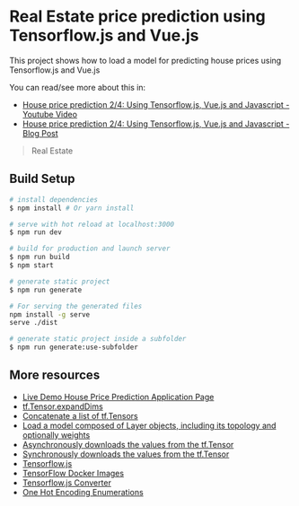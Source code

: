 # Real Estate price prediction using Tensorflow.js and Vue.js

This project shows how to load a model for predicting house prices using Tensorflow.js and Vue.js

You can read/see more about this in:

* [House price prediction 2/4: Using Tensorflow.js, Vue.js and Javascript - Youtube Video](https://youtu.be/01lWdxGY49w)
* [House price prediction 2/4: Using Tensorflow.js, Vue.js and Javascript - Blog Post](https://www.dlighthouse.co/2019/05/tensorflowjs-vuejs-predict-house-prices-2-4.html)

> Real Estate

## Build Setup

``` bash
# install dependencies
$ npm install # Or yarn install

# serve with hot reload at localhost:3000
$ npm run dev

# build for production and launch server
$ npm run build
$ npm start

# generate static project
$ npm run generate

# For serving the generated files
npm install -g serve
serve ./dist

# generate static project inside a subfolder
$ npm run generate:use-subfolder
```
## More resources
* [Live Demo House Price Prediction Application Page](https://drginm.github.io/real-estate-tensorflowjs-vuejs/)
* [tf.Tensor.expandDims](https://js.tensorflow.org/api/1.1.0/#tf.Tensor.expandDims)
* [Concatenate a list of tf.Tensors](https://js.tensorflow.org/api/1.1.0/#concat)
* [Load a model composed of Layer objects, including its topology and optionally weights](https://js.tensorflow.org/api/1.1.0/#loadLayersModel)
* [Asynchronously downloads the values from the tf.Tensor](https://js.tensorflow.org/api/0.15.3/#tf.Tensor.data)
* [Synchronously downloads the values from the tf.Tensor](https://js.tensorflow.org/api/0.15.3/#tf.Tensor.dataSync)
* [Tensorflow.js](https://js.tensorflow.org/)
* [TensorFlow Docker Images](https://hub.docker.com/r/tensorflow/tensorflow/)
* [Tensorflow.js Converter](https://github.com/tensorflow/tfjs-converter)
* [One Hot Encoding Enumerations](https://www.npmjs.com/package/one-hot-enum)
